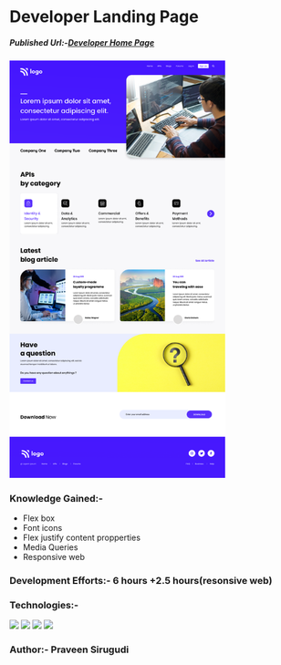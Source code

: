 # Developer Landing Page

##### Published Url:-[Developer Home Page](https://delightful-gaufre-82e5f5.netlify.app/)


<img src="https://github.com/sirugudipraveen3637/DeveloperLandingpage_9/blob/main/9.png" height="60%" width="75%"/>


### Knowledge Gained:-
  
  - Flex box
  - Font icons
  - Flex justify content propperties
  - Media Queries
  - Responsive web

  
### Development Efforts:- 6 hours +2.5 hours(resonsive web)
  
### Technologies:-
<span>
<img src="https://img.shields.io/badge/html5%20-%23E34F26.svg?&style=for-the-badge&logo=html5&logoColor=white"/>
<img src="https://img.shields.io/badge/css3%20-%231572B6.svg?&style=for-the-badge&logo=css3&logoColor=white"/>
<img src="https://img.shields.io/badge/git%20-%23404d59.svg?&style=for-the-badge&logo=git&logoColor=white"/>
<img src="https://img.shields.io/badge/github%20-%23121011.svg?&style=for-the-badge&logo=github&logoColor=white"/>
</span>


### Author:- <b>Praveen Sirugudi<b>


